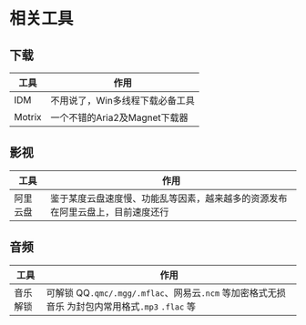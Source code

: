 # 相关工具

## 下载

| 工具 | 作用 |
| --- | ---- |
| IDM | 不用说了，Win多线程下载必备工具 |
| Motrix | 一个不错的Aria2及Magnet下载器 |

## 影视

| 工具 | 作用 |
| --- | ---- |
| 阿里云盘 | 鉴于某度云盘速度慢、功能乱等因素，越来越多的资源发布在阿里云盘上，目前速度还行 |

## 音频

| 工具 | 作用 |
| --- | ---- |
| 音乐解锁 | 可解锁 QQ`.qmc/.mgg/.mflac`、网易云`.ncm` 等加密格式无损音乐 为封包内常用格式`.mp3` `.flac` 等 |